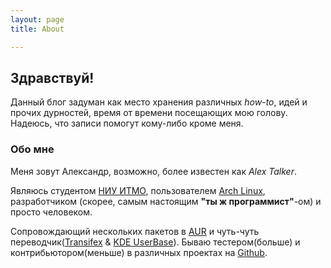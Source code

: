 ```yaml
---
layout: page 
title: About

---
```


## Здравствуй!

Данный блог задуман как место хранения различных *how-to*, идей и прочих дурностей, время от времени посещающих мою голову.
Надеюсь, что записи помогут кому-либо кроме меня.

### Обо мне

Меня зовут Александр, возможно, более известен как _Alex Talker_.

Являюсь студентом [НИУ ИТМО](http://www.ifmo.ru/), пользователем [Arch Linux](https://www.archlinux.org/), разработчиком (скорее, самым настоящим **"ты ж программист"**-ом) и просто человеком.

Сопровождающий нескольких пакетов в [AUR](https://aur.archlinux.org/packages/?SeB=m&K=AlexTalker) и чуть-чуть переводчик([Transifex](https://www.transifex.com/user/profile/alextalker7/) & [KDE UserBase](https://userbase.kde.org/Special:Contributions/Alextalker)). Бываю тестером(больше) и контрибьютором(меньше) в различных проектах на [Github](https://github.com/AlexTalker).
